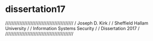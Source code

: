 # dissertation17

///////////////////////////////////////////
/           Joseph D. Kirk                /
/      Sheffield Hallam University        /
/     Information Systems Security        /
/         Dissertation 2017               /
///////////////////////////////////////////
